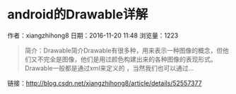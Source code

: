 # android的Drawable详解
作者：xiangzhihong8
日期：2016-11-20 11:48
浏览量：1223
> 简介：Drawable简介Drawable有很多种，用来表示一种图像的概念，但他们又不完全是图像，他们是用过颜色构建出来的各种图像的表现形式。Drawable一般都是通过xml来定义的 ，当然我们也可以通过...

 链接：http://blog.csdn.net/xiangzhihong8/article/details/52557377
